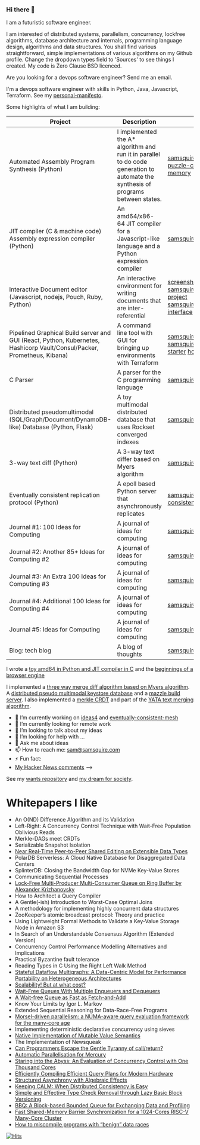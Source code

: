 ### Hi there 👋

I am a futuristic software engineer.

I am interested of distributed systems, parallelism, concurrency, lockfree algorithms, database architecture and internals, programming language design, algorithms and data structures. You shall find various straightforward, simple implementations of various algorithms on my Github profile. Change the dropdown types field to 'Sources' to see things I created. My code is Zero Clause BSD licenced.

Are you looking for a devops software engineer? Send me an email.



I'm a devops software engineer with skills in Python, Java, Javascript, Terraform. See my [personal-manifesto](https://github.com/samsquire/personal-manifesto).



Some highlights of what I am building:

|Project|Description|Link|
|---|---|---|
|Automated Assembly Program Synthesis (Python)|I implemented the A* algorithm and run it in parallel to do code generation to automate the synthesis of programs between states.|[samsquire/sliding-puzzle-codegen-memory](https://github.com/samsquire/sliding-puzzle-codegen-memory)|
|JIT compiler (C & machine code) Assembly expression compiler (Python)|An amd64/x86-64 JIT compiler for a Javascript-like language and a Python expression compiler|[samsquire/compiler](https://github.com/samsquire/compiler)|
|Interactive Document editor (Javascript, nodejs, Pouch, Ruby, Python)|An interactive environment for writing documents that are inter-referential|[screenshots samsquire/liveinterface](https://github.com/samsquire/liveinterface) [project samsquire/live-interface](https://github.com/samsquire/live-interface)|
|Pipelined Graphical Build server and GUI (React, Python, Kubernetes, Hashicorp Vault/Consul/Packer, Prometheus, Kibana)|A command line tool with GUI for bringing up environments with Terraform|[samsquire/mazzle](https://github.com/samsquire/mazzle) [samsquire/mazzle-starter](https://github.com/samsquire/mazzle-starter) [homepage](https://devops-pipeline.com/)|
|C Parser|A parser for the C programming language|[samsquire/c-parser](https://github.com/samsquire/c-parser)|
|Distributed pseudomultimodal (SQL/Graph/Document/DynamoDB-like) Database (Python, Flask)|A toy multimodal distributed database that uses Rockset converged indexes|[samsquire/hash-db](HTTPS://GitHub.com/samsquire/hash-db)|
|3-way text diff (Python)|A 3-way text differ based on Myers algorithm|[samsquire/text-diff](https://github.com/samsquire/text-diff)|
|Eventually consistent replication protocol (Python)|A epoll based Python server that asynchronously replicates|[samsquire/eventually-consistent-mesh](https://github.com/samsquire/eventually-consistent-mesh)|
|Journal #1: 100 Ideas for Computing|A journal of ideas for computing|[samsquire/ideas](https://github.com/samsquire/ideas)|
|Journal #2: Another 85+ Ideas for Computing #2|A journal of ideas for computing|[samsquire/ideas2](https://github.com/samsquire/ideas2)|
|Journal #3: An Extra 100 Ideas for Computing #3|A journal of ideas for computing|[samsquire/ideas3](https://github.com/samsquire/ideas3)|
|Journal #4: Additional 100 Ideas for Computing #4|A journal of ideas for computing|[samsquire/ideas4](https://github.com/samsquire/ideas4)|
|Journal #5: Ideas for Computing|A journal of ideas for computing|[samsquire/ideas5](https://github.com/samsquire/ideas5)|
|Blog: tech blog|A blog of thoughts|[samsquire/blog](https://github.com/samsquire/blog)|

I wrote a [toy amd64 in Python and JIT compiler in C](https://github.com/samsquire/compiler) and the [beginnings of a browser engine](https://github.com/samsquire/browser) 

I implemented a [three way merge diff algorithm based on Myers algorithm](HTTPS://GitHub.com/samsquire/text-diff). A [distributed pseudo multimodal keystore database](HTTPS://GitHub.com/samsquire/hash-db) and a [mazzle build server](HTTPS://devops-pipeline.com). I also implemented a [merkle CRDT](HTTPS://GitHub.com/samsquire/merkle-crdt) and part of the [YATA text merging algorithm](HTTPS://GitHub.com/samsquire/yata).

- 🔭 I’m currently working on [ideas4](https://github.com/samsquire/ideas4) and [eventually-consistent-mesh](https://github.com/samsquire/eventually-consistent-mesh)
- 🌱 I’m currently looking for remote work
- 👯 I’m looking to talk about my ideas
- 🤔 I’m looking for help with ...
- 💬 Ask me about ideas
- 📫 How to reach me: sam@samsquire.com
- ⚡ Fun fact: 
- [My Hacker News comments](https://news.ycombinator.com/threads?id=samsquire)
-->

See my [wants repository](https://github.com/samsquire/wants) and [my dream for society](https://github.com/samsquire/society).

# Whitepapers I like

* An O(ND) Difference Algorithm and its Validation
* Left-Right: A Concurrency Control Technique with Wait-Free Population Oblivious Reads
* Merkle-DAGs meet CRDTs
* Serializable Snapshot Isolation
* [Near Real-Time Peer-to-Peer Shared Editing on Extensible Data Types](https://www.researchgate.net/publication/310212186_Near_Real-Time_Peer-to-Peer_Shared_Editing_on_Extensible_Data_Types)
* PolarDB Serverless: A Cloud Native Database for Disaggregated Data Centers
* SplinterDB: Closing the Bandwidth Gap for NVMe Key-Value Stores
* Communicating Sequential Processes
* [Lock-Free Multi-Producer Multi-Consumer Queue on Ring Buffer by Alexander Krizhanovsky](https://www.linuxjournal.com/content/lock-free-multi-producer-multi-consumer-queue-ring-buffer)
* How to Architect a Query Compiler
* A Gentle(-ish) Introduction to Worst-Case Optimal Joins
* A methodology for implementing highly concurrent data structures
* ZooKeeper’s atomic broadcast protocol: Theory and practice
* Using Lightweight Formal Methods to Validate a Key-Value Storage Node in Amazon S3
* In Search of an Understandable Consensus Algorithm (Extended Version)
* Concurrency Control Performance Modelling Alternatives and Implications
* Practical Byzantine fault tolerance
* Reading Types in C Using the Right Left Walk Method
* [Stateful Dataflow Multigraphs: A Data-Centric Model for Performance Portability on Heterogeneous Architectures](http://www.arxiv.org/abs/1902.10345)
* [Scalability! But at what cost? ](http://www.frankmcsherry.org/assets/COST.pdf)
* [Wait-Free Queues With Multiple Enqueuers and Dequeuers](https://www.cs.technion.ac.il/~erez/Papers/wfquque-ppopp.pdf)
* [A Wait-free Queue as Fast as Fetch-and-Add](http://chaoran.me/assets/pdf/wfq-ppopp16.pdf)
* Know Your Limits by Igor L. Markov
* Extended Sequential Reasoning for Data-Race-Free Programs
* [Morsel-driven parallelism: a NUMA-aware query evaluation framework for the many-core age](https://dl.acm.org/doi/pdf/10.1145/2588555.2610507)
* Implementing deterministic declarative concurrency using sieves
* [Native Implementation of Mutable Value Semantics](https://arxiv.org/pdf/2106.12678.pdf)
* The Implementation of Newsqueak
* [Can Programmers Escape the Gentle Tyranny of call/return?](https://2020.programming-conference.org/details/salon-2020-papers/5/Can-Programmers-Escape-the-Gentle-Tyranny-of-call-return-)
* [Automatic Parallelisation for Mercury](https://paul.bone.id.au/pub/pbone-2012-thesis.pdf)
* [Staring into the Abyss: An Evaluation of Concurrency Control with One Thousand Cores](https://www.vldb.org/pvldb/vol8/p209-yu.pdf)
* [Efficiently Compiling Efficient Query Plans for Modern Hardware](https://www.vldb.org/pvldb/vol4/p539-neumann.pdf)
* [Structured Asynchrony with Algebraic Effects](https://www.microsoft.com/en-us/research/wp-content/uploads/2017/05/asynceffects-msr-tr-2017-21.pdf)
* [Keeping CALM: When Distributed Consistency is Easy](https://arxiv.org/pdf/1901.01930.pdf)
* [Simple and Effective Type Check Removal through Lazy Basic Block Versioning](https://drops.dagstuhl.de/opus/volltexte/2015/5219/pdf/9.pdf)
* [BBQ: A Block-based Bounded Queue for Exchanging Data and Profiling](https://www.usenix.org/system/files/atc22-wang-jiawei.pdf)
* [Fast Shared-Memory Barrier Synchronization for a 1024-Cores RISC-V Many-Core Cluster](https://arxiv.org/pdf/2307.10248.pdf)
* [How to miscompile programs with “benign” data races](https://www.usenix.org/legacy/event/hotpar11/tech/final_files/Boehm.pdf)

[![Hits](https://hits.seeyoufarm.com/api/count/incr/badge.svg?url=https%3A%2F%2Fgithub.com%2Fsamsquire%2Fsamsquire&count_bg=%2379C83D&title_bg=%23555555&icon=&icon_color=%23E7E7E7&title=hits&edge_flat=false)](https://hits.seeyoufarm.com)
